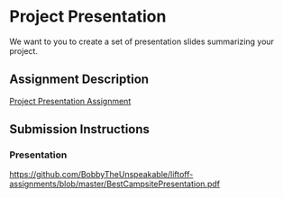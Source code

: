 # Project Presentation
We want to you to create a set of presentation slides summarizing your project.

## Assignment Description
[Project Presentation Assignment](https://education.launchcode.org/liftoff/assignments/project-presentation/)

## Submission Instructions

### Presentation
https://github.com/BobbyTheUnspeakable/liftoff-assignments/blob/master/BestCampsitePresentation.pdf
